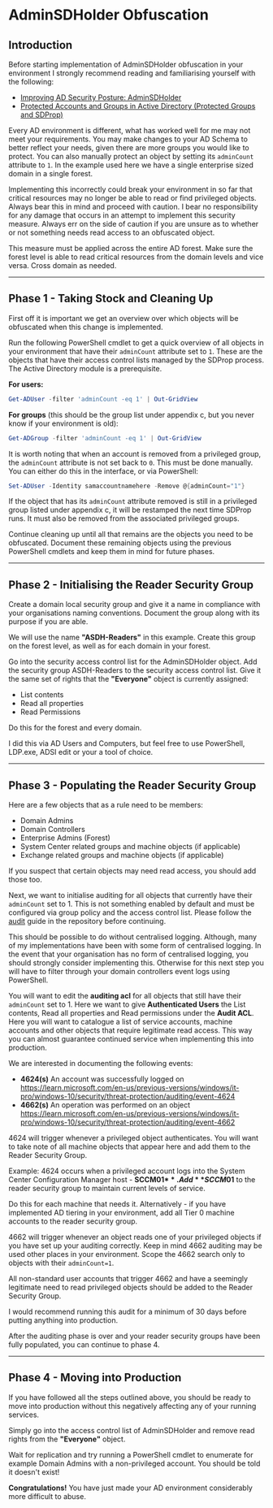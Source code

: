# AdminSDHolder Obfuscation

## Introduction

Before starting implementation of AdminSDHolder obfuscation in your environment I strongly recommend reading and familiarising yourself with the following:

- [Improving AD Security Posture: AdminSDHolder](https://www.semperis.com/wp-content/uploads/resources-pdfs/resources-improving-ad-security-posture-adminsdholder.pdf)
- [Protected Accounts and Groups in Active Directory (Protected Groups and SDProp)](https://learn.microsoft.com/en-us/windows-server/identity/ad-ds/plan/security-best-practices/appendix-c--protected-accounts-and-groups-in-active-directory)

Every AD environment is different, what has worked well for me may not meet your requirements. You may make changes to your AD Schema to better reflect your needs, given there are more groups you would like to protect. You can also manually protect an object by setting its `adminCount` attribute to `1`. In the example used here we have a single enterprise sized domain in a single forest.

Implementing this incorrectly could break your environment in so far that critical resources may no longer be able to read or find privileged objects. Always bear this in mind and proceed with caution. I bear no responsibility for any damage that occurs in an attempt to implement this security measure. Always err on the side of caution if you are unsure as to whether or not something needs read access to an obfuscated object.

This measure must be applied across the entire AD forest. Make sure the forest level is able to read critical resources from the domain levels and vice versa. Cross domain as needed.

---

## Phase 1 - Taking Stock and Cleaning Up

First off it is important we get an overview over which objects will be obfuscated when this change is implemented.

Run the following PowerShell cmdlet to get a quick overview of all objects in your environment that have their `adminCount` attribute set to `1`. These are the objects that have their access control lists managed by the SDProp process. The Active Directory module is a prerequisite.

**For users:**
```powershell
Get-ADUser -filter 'adminCount -eq 1' | Out-GridView
```

**For groups** (this should be the group list under appendix c, but you never know if your environment is old):
```powershell
Get-ADGroup -filter 'adminCount -eq 1' | Out-GridView
```

It is worth noting that when an account is removed from a privileged group, the `adminCount` attribute is not set back to `0`. This must be done manually. You can either do this in the interface, or via PowerShell:
```powershell
Set-ADUser -Identity samaccountnamehere -Remove @{adminCount="1"}
```

If the object that has its `adminCount` attribute removed is still in a privileged group listed under appendix c, it will be restamped the next time SDProp runs. It must also be removed from the associated privileged groups.

Continue cleaning up until all that remains are the objects you need to be obfuscated. Document these remaining objects using the previous PowerShell cmdlets and keep them in mind for future phases.

---

## Phase 2 - Initialising the Reader Security Group

Create a domain local security group and give it a name in compliance with your organisations naming conventions. Document the group along with its purpose if you are able.

We will use the name **"ASDH-Readers"** in this example. Create this group on the forest level, as well as for each domain in your forest.

Go into the security access control list for the AdminSDHolder object. Add the security group ASDH-Readers to the security access control list. Give it the same set of rights that the **"Everyone"** object is currently assigned:  
- List contents  
- Read all properties  
- Read Permissions  

Do this for the forest and every domain.

I did this via AD Users and Computers, but feel free to use PowerShell, LDP.exe, ADSI edit or your a tool of choice.

---

## Phase 3 - Populating the Reader Security Group

Here are a few objects that as a rule need to be members:

- Domain Admins
- Domain Controllers
- Enterprise Admins (Forest)
- System Center related groups and machine objects (if applicable)
- Exchange related groups and machine objects (if applicable)

If you suspect that certain objects may need read access, you should add those too.

Next, we want to initialise auditing for all objects that currently have their `adminCount` set to 1. This is not something enabled by default and must be configured via group policy and the access control list. Please follow the [audit](https://github.com/ActualTortoise/AD-Forest2Jungle/blob/main/AuditingInActiveDirectory.md) guide in the repository before continuing.

This should be possible to do without centralised logging. Although, many of my implementations have been with some form of centralised logging. In the event that your organisation has no form of centralised logging, you should strongly consider implementing this. Otherwise for this next step you will have to filter through your domain controllers event logs using PowerShell.

You will want to edit the **auditing acl** for all objects that still have their `adminCount` set to 1. Here we want to give **Authenticated Users** the List contents, Read all properties and Read permissions under the **Audit ACL**. Here you will want to catalogue a list of service accounts, machine accounts and other objects that require legitimate read access. This way you can almost guarantee continued service when implementing this into production.

We are interested in documenting the following events:

- **4624(s)** An account was successfully logged on  
  https://learn.microsoft.com/en-us/previous-versions/windows/it-pro/windows-10/security/threat-protection/auditing/event-4624
- **4662(s)** An operation was performed on an object  
  https://learn.microsoft.com/en-us/previous-versions/windows/it-pro/windows-10/security/threat-protection/auditing/event-4662

4624 will trigger whenever a privileged object authenticates. You will want to take note of all machine objects that appear here and add them to the Reader Security Group.

Example: 4624 occurs when a privileged account logs into the System Center Configuration Manager host - **SCCM01$**. Add **SCCM01$** to the reader security group to maintain current levels of service.

Do this for each machine that needs it. Alternatively - if you have implemented AD tiering in your environment, add all Tier 0 machine accounts to the reader security group.

4662 will trigger whenever an object reads one of your privileged objects if you have set up your auditing correctly. Keep in mind 4662 auditing may be used other places in your environment. Scope the 4662 search only to objects with their `adminCount=1`.

All non-standard user accounts that trigger 4662 and have a seemingly legitimate need to read privileged objects should be added to the Reader Security Group.

I would recommend running this audit for a minimum of 30 days before putting anything into production.

After the auditing phase is over and your reader security groups have been fully populated, you can continue to phase 4.

---

## Phase 4 - Moving into Production

If you have followed all the steps outlined above, you should be ready to move into production without this negatively affecting any of your running services.

Simply go into the access control list of AdminSDHolder and remove read rights from the **"Everyone"** object.

Wait for replication and try running a PowerShell cmdlet to enumerate for example Domain Admins with a non-privileged account. You should be told it doesn't exist!

**Congratulations!** You have just made your AD environment considerably more difficult to abuse.
